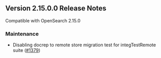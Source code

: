 ## Version 2.15.0.0 Release Notes

Compatible with OpenSearch 2.15.0

### Maintenance
* Disabling docrep to remote store migration test for integTestRemote suite ([#1379](https://github.com/opensearch-project/cross-cluster-replication/pull/1379))
